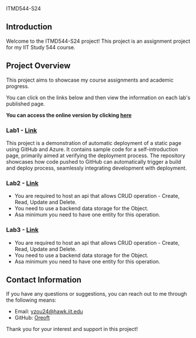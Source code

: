 ITMD544-S24

## Introduction

Welcome to the ITMD544-S24 project! This project is an assignment project for my IIT Study 544 course.

## Project Overview

This project aims to showcase my course assignments and academic progress.

You can click on the links below and then view the information on each lab's published page.

**You can access the online version by clicking [here](https://oreoft.github.io/ITMD544-S24)**

### Lab1 - [Link](lab-1)

This project is a demonstration of automatic deployment of a static page using GitHub and Azure. It contains sample code
for a self-introduction page, primarily aimed at verifying the deployment process. The repository showcases how code
pushed to GitHub can automatically trigger a build and deploy process, seamlessly integrating development with
deployment.

### Lab2 - [Link](lab-2)

- You are required to host an api that allows CRUD operation - Create, Read, Update and Delete.
- You need to use a backend data storage for the Object.
- Asa minimum you need to have one entity for this operation.

### Lab3 - [Link](lab-3)

- You are required to host an api that allows CRUD operation - Create, Read, Update and Delete.
- You need to use a backend data storage for the Object.
- Asa minimum you need to have one entity for this operation.

## Contact Information

If you have any questions or suggestions, you can reach out to me through the following means:

- Email: yzou24@hawk.iit.edu
- GitHub: [Oreoft](https://github.com/oreoft)

Thank you for your interest and support in this project!




